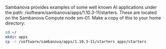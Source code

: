 Sambanova provides examples of some well known AI applications under the path: /software/sambanova/apps/1.10.3-11/starters. These are located on the Sambanova Compute node sm-01. Make a copy of this to your home directory:

```bash
cd ~/
mkdir apps
cp -r /software/sambanova/apps/1.10.3-11/starters apps/starters
```
